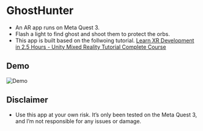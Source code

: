 # GhostHunter
- An AR app runs on Meta Quest 3.
- Flash a light to find ghost and shoot them to protect the orbs.
- This app is built based on the follwoing tutorial.
[Learn XR Development in 2.5 Hours - Unity Mixed Reality Tutorial Complete Course](https://www.youtube.com/watch?v=pZ5vLcyjois&t=1212s)

## Demo
![Demo](media/demo.gif)

## Disclaimer
- Use this app at your own risk. It’s only been tested on the Meta Quest 3, and I’m not responsible for any issues or damage.
